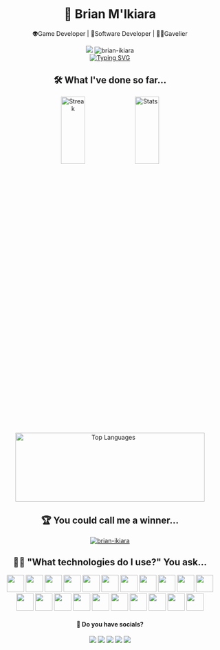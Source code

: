 <link rel="stylesheet" href="https://cdn.jsdelivr.net/gh/devicons/devicon@v2.15.1/devicon.min.css">          
<h1 align="center">🧔 Brian M'Ikiara</h1>

<p align="center">👽Game Developer | 🤖Software Developer | 👨‍⚖️Gavelier</p>
<div align="center">
<img src="https://img.shields.io/badge/Best_Project-7om0mi-yellow?style=plastic&logo=python&color=red" />
<img src="https://komarev.com/ghpvc/?username=brian-ikiara&label=Profile%20views&color=yellow&style=plastic" alt="brian-ikiara" />
<!-- img src="https://img.shields.io/github/last-commit/brian-ikiara/alx-interview?display_timestamp=committer&style=plastic&color=blue" />
<img src="https://img.shields.io/github/commit-activity/w/brian-ikiara/brian-ikiara?style=plastic&logo=python&logoColor=red&color=white" /-->
</div>

<div align="center">
<a href="https://git.io/typing-svg"><img src="https://readme-typing-svg.demolab.com?font=Monofur+Nerd+font&pause=1000&color=12FFD8FA&background=EFFF1200&center=true&width=435&lines=Hello+there%2C;I+make+games+and+other+software.;Happy+to+have+you+here.+%3A-D" alt="Typing SVG" /></a>
</div>

<h2 align="center">🛠️ What I've done so far...</h2>

<div align="center">
<img src="https://github-readme-streak-stats.herokuapp.com/?user=brian-ikiara&theme=monokai&hide_border=true" style="width:33.33%;height:20%" alt="Streak" />
<img src="https://github-readme-stats.vercel.app/api?username=brian-ikiara&theme=monokai&show_icons=true&hide_border=true&count_private=true" style="width:33.34%;height:20%" alt="Stats" />
<img src="https://github-readme-stats.vercel.app/api/top-langs/?username=brian-ikiara&theme=monokai&show_icons=true&hide_border=true&layout=compact" style="width:440px;height:160px" alt="Top Languages" />
</div>

<h2 align="center">🏆 You could call me a winner...</h2>

<p align="center">
<a href="https://github.com/ryo-ma/github-profile-trophy"><img src="https://github-profile-trophy.vercel.app/?username=brian-ikiara&theme=onedark" alt="brian-ikiara" /></a>
</p>

<h2 align="center">👨‍💻 "What technologies do I use?" You ask...</h2>

<div align=center>
<img src="https://cdn.jsdelivr.net/gh/devicons/devicon/icons/docker/docker-original-wordmark.svg" style="width:40px;height:40px" />
<img src="https://cdn.jsdelivr.net/gh/devicons/devicon/icons/flask/flask-original.svg" style="width:40px;height:40px" />          
<img src="https://cdn.jsdelivr.net/gh/devicons/devicon/icons/git/git-original.svg" style="width:40px;height:40px" />
<img src="https://cdn.jsdelivr.net/gh/devicons/devicon/icons/javascript/javascript-original.svg" style="width:40px;height:40px" />
<img src="https://cdn.jsdelivr.net/gh/devicons/devicon/icons/mysql/mysql-plain.svg" style="width:40px;height:40px" />
<img src="https://cdn.jsdelivr.net/gh/devicons/devicon/icons/nginx/nginx-original.svg" style="width:40px;height:40px" />
<img src="https://cdn.jsdelivr.net/gh/devicons/devicon/icons/python/python-original.svg" style="width:40px;height:40px" />
<img src="https://cdn.jsdelivr.net/gh/devicons/devicon/icons/sdl/sdl-original.svg" style="width:40px;height:40px" />
<img src="https://cdn.jsdelivr.net/gh/devicons/devicon/icons/ubuntu/ubuntu-plain.svg" style="width:40px;height:40px" />
<img src="https://cdn.jsdelivr.net/gh/devicons/devicon/icons/redis/redis-original.svg" style="width:40px;height:40px" />
<img src="https://cdn.jsdelivr.net/gh/devicons/devicon/icons/putty/putty-original.svg" style="width:40px;height:40px" />
<img src="https://cdn.jsdelivr.net/gh/devicons/devicon/icons/nodejs/nodejs-original-wordmark.svg" style="width:40px;height:40px" />
<img src="https://cdn.jsdelivr.net/gh/devicons/devicon/icons/cplusplus/cplusplus-line.svg" style="width:40px;height:40px" />
<img src="https://cdn.jsdelivr.net/gh/devicons/devicon/icons/debian/debian-original.svg" style="width:40px;height:40px" />
<img src="https://cdn.jsdelivr.net/gh/devicons/devicon/icons/c/c-line.svg" style="width:40px;height:40px" />
<img src="https://cdn.jsdelivr.net/gh/devicons/devicon/icons/bash/bash-original.svg" style="width:40px;height:40px" />
<img src="https://cdn.jsdelivr.net/gh/devicons/devicon/icons/mongodb/mongodb-original.svg" style="width:40px;height:40px" />                              
<img src="https://cdn.jsdelivr.net/gh/devicons/devicon/icons/kaggle/kaggle-original-wordmark.svg" style="width:40px;height:40px" />
<img src="https://cdn.jsdelivr.net/gh/devicons/devicon/icons/html5/html5-plain.svg" style="width:40px;height:40px" />
<img src="https://cdn.jsdelivr.net/gh/devicons/devicon/icons/mocha/mocha-plain.svg" style="width:40px;height:40px" />
<img src="https://cdn.jsdelivr.net/gh/devicons/devicon/icons/ssh/ssh-original.svg" style="width:40px;height:40px" />         
</div>

<h4 align="center">👾 Do you have socials?</h4>

<div align="center">
<a href="https://linkedin.com/in/br14n-1k14r4" target="_blank"><img src="https://img.shields.io/badge/Linkedin-blue?style=plastic&logo=linkedin&logoColor=white" /></a>
<a href="https://twitter.com/brian_ikiara" target="_blank"><img src="https://img.shields.io/badge/X-black?style=plastic&logo=x&logoColor=white" /></a>
<a href="https://instagram.com/brian_ikiara" target="_blank"><img src="https://img.shields.io/badge/Instagram-962fbf?style=plastic&logo=instagram&logoColor=white" /></a>
<a href="https://facebook.com/brian.ikiara.7" target="_blank"><img src="https://img.shields.io/badge/Facebook-blue?style=plastic&logo=facebook&logoColor=white" /></a>
<a href="https://www.youtube.com/@brian-ikiara/about" target="_blank"><img src="https://img.shields.io/badge/Youtube-red?style=plastic&logo=youtube&logoColor=white" /></a>
</div>
